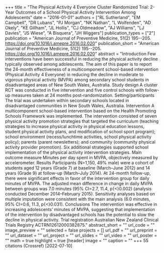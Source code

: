 +++
title = "The Physical Activity 4 Everyone Cluster Randomized Trial: 2-Year Outcomes of a School Physical Activity Intervention Among Adolescents"
date = "2016-01-01"
authors = ["RL Sutherland", "EM Campbell", "DR Lubans", "PJ Morgan", "NK Nathan", "L Wolfenden", "AD Okely", "KE Gillham", "JL Hollis", "CJ Oldmeadow", "AJ Williams", "LJ Davies", "JS Wiese", "A Bisquera", "JH Wiggers"]
publication_types = ["2"]
publication = "American Journal of Preventive Medicine, 51(2) 195--205. https://doi.org/10.1016/j.amepre.2016.02.020"
publication_short = "American Journal of Preventive Medicine, 51(2) 195--205. https://doi.org/10.1016/j.amepre.2016.02.020"
abstract = "Introduction Few interventions have been successful in reducing the physical activity decline typically observed among adolescents. The aim of this paper is to report the 24-month effectiveness of a multicomponent school-based intervention (Physical Activity 4 Everyone) in reducing the decline in moderate to vigorous physical activity (MVPA) among secondary school students in disadvantaged areas of New South Wales, Australia. Study design A cluster RCT was conducted in five intervention and five control schools with follow-up measures taken at 24 months post-randomization. Setting/participants The trial was undertaken within secondary schools located in disadvantaged communities in New South Wales, Australia. Intervention A multicomponent school-based intervention based on the Health Promoting Schools Framework was implemented. The intervention consisted of seven physical activity promotion strategies that targeted the curriculum (teaching strategies to increase physical activity in physical education lessons, student physical activity plans, and modification of school sport program); school environment (recess/lunchtime activities, school physical activity policy); parents (parent newsletters); and community (community physical activity provider promotion). Six additional strategies supported school implementation of the physical activity intervention strategies. Main outcome measure Minutes per day spent in MVPA, objectively measured by accelerometer. Results Participants (N=1,150, 49% male) were a cohort of students aged 12 years (Grade 7) at baseline (March–June 2012) and 14 years (Grade 9) at follow-up (March–July 2014). At 24-month follow-up, there were significant effects in favor of the intervention group for daily minutes of MVPA. The adjusted mean difference in change in daily MVPA between groups was 7.0 minutes (95% CI=2.7, 11.4, p{$<$}0.002) (analysis conducted December 2014–February 2015). Sensitivity analyses based on multiple imputation were consistent with the main analysis (6.0 minutes, 95% CI=0.6, 11.3, p{$<$}0.031). Conclusions The intervention was effective in increasing adolescents’ minutes of MVPA, suggesting that implementation of the intervention by disadvantaged schools has the potential to slow the decline in physical activity. Trial registration Australian New Zealand Clinical Trials Registry ACTRN12612000382875."
abstract_short = ""
url_code = ""
image_preview = ""
selected = false
projects = []
url_pdf = ""
url_preprint = ""
url_dataset = ""
url_project = ""
url_slides = ""
url_video = ""
url_poster = ""
math = true
highlight = true
[header]
image = ""
caption = ""
+++
55 citations (Crossref) [2022-07-10]
